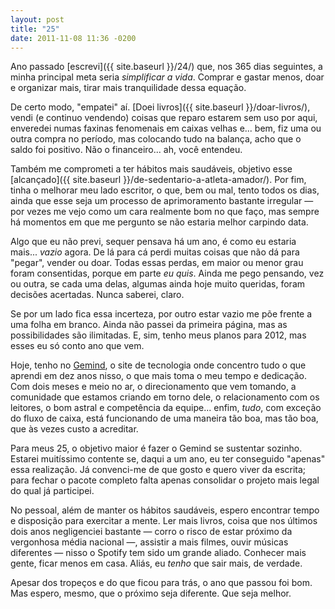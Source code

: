 ```yaml
---
layout: post
title: "25"
date: 2011-11-08 11:36 -0200
---
```

Ano passado [escrevi]({{ site.baseurl }}/24/) que, nos 365 dias seguintes, a minha principal meta seria _simplificar a vida_. Comprar e gastar menos, doar e organizar mais, tirar mais tranquilidade dessa equação.

De certo modo, "empatei" aí. [Doei livros]({{ site.baseurl }}/doar-livros/), vendi (e continuo vendendo) coisas que reparo estarem sem uso por aqui, enveredei numas faxinas fenomenais em caixas velhas e... bem, fiz uma ou outra compra no período, mas colocando tudo na balança, acho que o saldo foi positivo. Não o financeiro... ah, você entendeu.

Também me comprometi a ter hábitos mais saudáveis, objetivo esse [alcançado]({{ site.baseurl }}/de-sedentario-a-atleta-amador/). Por fim, tinha o melhorar meu lado escritor, o que, bem ou mal, tento todos os dias, ainda que esse seja um processo de aprimoramento bastante irregular — por vezes me vejo como um cara realmente bom no que faço, mas sempre há momentos em que me pergunto se não estaria melhor carpindo data.

Algo que eu não previ, sequer pensava há um ano, é como eu estaria mais... _vazio_ agora. De lá para cá perdi muitas coisas que não dá para "pegar", vender ou doar. Todas essas perdas, em maior ou menor grau foram consentidas, porque em parte _eu quis_. Ainda me pego pensando, vez ou outra, se cada uma delas, algumas ainda hoje muito queridas, foram decisões acertadas. Nunca saberei, claro.

Se por um lado fica essa incerteza, por outro estar vazio me põe frente a uma folha em branco. Ainda não passei da primeira página, mas as possibilidades são ilimitadas. E, sim, tenho meus planos para 2012, mas esses eu só conto ano que vem.

Hoje, tenho no [Gemind](https://gemindarquivo.wordpress.com), o site de tecnologia onde concentro tudo o que aprendi em dez anos nisso, o que mais toma o meu tempo e dedicação. Com dois meses e meio no ar, o direcionamento que vem tomando, a comunidade que estamos criando em torno dele, o relacionamento com os leitores, o bom astral e competência da equipe... enfim, _tudo_, com exceção do fluxo de caixa, está funcionando de uma maneira tão boa, mas tão boa, que às vezes custo a acreditar.

Para meus 25, o objetivo maior é fazer o Gemind se sustentar sozinho. Estarei muitíssimo contente se, daqui a um ano, eu ter conseguido "apenas" essa realização. Já convenci-me de que gosto e quero viver da escrita; para fechar o pacote completo falta apenas consolidar o projeto mais legal do qual já participei.

No pessoal, além de manter os hábitos saudáveis, espero encontrar tempo e disposição para exercitar a mente. Ler mais livros, coisa que nos últimos dois anos negligenciei bastante — corro o risco de estar próximo da vergonhosa média nacional —, assistir a mais filmes, ouvir músicas diferentes — nisso o Spotify tem sido um grande aliado. Conhecer mais gente, ficar menos em casa. Aliás, eu _tenho_ que sair mais, de verdade.

Apesar dos tropeços e do que ficou para trás, o ano que passou foi bom. Mas espero, mesmo, que o próximo seja diferente. Que seja melhor.
